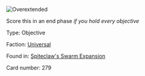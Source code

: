 
![Overextended](https://warhammerunderworlds.com/wp-content/uploads/sites/6/2018/02/279_ENG.png)

Score this in an end phase <i>if you hold every objective</i>

Type: Objective

Faction: [Universal](/factions/universal.md)

Found in: [Spiteclaw's Swarm Expansion](/locations/spiteclaws-swarm-expansion.md)

Card number: 279

